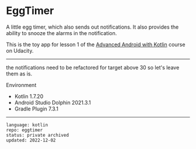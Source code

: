 # EggTimer

A little egg timer, which also sends out notifications. It also provides the ability to snooze the alarms in the notification.

This is the toy app for lesson 1 of the [Advanced Android with Kotlin] course on Udacity.

[Advanced Android with Kotlin]: https://www.udacity.com/course/advanced-android-with-kotlin--ud940

---

the notifications need to be refactored for target above 30 so let's leave them as is.

Environment

- Kotlin 1.7.20
- Android Studio Dolphin 2021.3.1
- Gradle Plugin 7.3.1

---

```
language: kotlin
repo: eggtimer
status: private archived
updated: 2022-12-02
```



